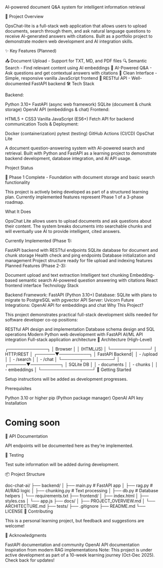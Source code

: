 AI-powered document Q&A system for intelligent information retrieval

🎯 Project Overview

OpsChat-lite is a full-stack web application that allows users to upload documents, search through them, and ask natural language questions to receive AI-generated answers with citations. Built as a portfolio project to demonstrate modern web development and AI integration skills.

✨ Key Features (Planned)

📤 Document Upload - Support for TXT, MD, and PDF files
🔍 Semantic Search - Find relevant content using AI embeddings
💬 AI-Powered Q&A - Ask questions and get contextual answers with citations
🎨 Clean Interface - Simple, responsive vanilla JavaScript frontend
🚀 RESTful API - Well-documented FastAPI backend
🛠️ Tech Stack

Backend:

Python 3.10+
FastAPI (async web framework)
SQLite (document & chunk storage)
OpenAI API (embeddings & chat)
Frontend:

HTML5 + CSS3
Vanilla JavaScript (ES6+)
Fetch API for backend communication
Tools & Deployment:

Docker (containerization)
pytest (testing)
GitHub Actions (CI/CD)
OpsChat Lite

A document question-answering system with AI-powered search and retrieval. Built with Python and FastAPI as a learning project to demonstrate backend development, database integration, and AI API usage.

Project Status

🚧 Phase 1 Complete - Foundation with document storage and basic search functionality

This project is actively being developed as part of a structured learning plan. Currently implemented features represent Phase 1 of a 3-phase roadmap.

What It Does

OpsChat Lite allows users to upload documents and ask questions about their content. The system breaks documents into searchable chunks and will eventually use AI to provide intelligent, cited answers.

Currently Implemented (Phase 1):

FastAPI backend with RESTful endpoints
SQLite database for document and chunk storage
Health check and ping endpoints
Database initialization and management
Project structure ready for file upload and indexing features
Planned Features (Phase 2-3):

Document upload and text extraction
Intelligent text chunking
Embedding-based semantic search
AI-powered question answering with citations
React frontend interface
Technology Stack

Backend Framework: FastAPI (Python 3.10+)
Database: SQLite with plans to migrate to PostgreSQL with pgvector
API Server: Uvicorn
Future Integrations: OpenAI API for embeddings and chat
Why This Project?

This project demonstrates practical full-stack development skills needed for software developer co-op positions:

RESTful API design and implementation
Database schema design and SQL operations
Modern Python web development with FastAPI
AI/ML API integration
Full-stack application architecture
📝 Architecture (High-Level)

┌─────────────┐
│   Browser   │
│  (HTML/JS)  │
└──────┬──────┘
       │ HTTP/REST
       │
┌──────▼──────────┐
│  FastAPI Backend│
│  - /upload      │
│  - /search      │
│  - /chat        │
└──────┬──────────┘
       │
┌──────▼──────────┐
│  SQLite DB      │
│  - documents    │
│  - chunks       │
│  - embeddings   │
└─────────────────┘
🚀 Getting Started

Setup instructions will be added as development progresses.

Prerequisites

Python 3.10 or higher
pip (Python package manager)
OpenAI API key
Installation

# Coming soon
📖 API Documentation

API endpoints will be documented here as they're implemented.

🧪 Testing

Test suite information will be added during development.

📦 Project Structure

doc-chat-ai/
├── backend/
│   ├── main.py           # FastAPI app
│   ├── rag.py           # AI/RAG logic
│   ├── chunking.py      # Text processing
│   ├── db.py            # Database helpers
│   └── requirements.txt
├── frontend/
│   ├── index.html
│   ├── styles.css
│   └── app.js
├── docs/
│   ├── PROJECT_OVERVIEW.md
│   └── ARCHITECTURE.md
├── tests/
├── .gitignore
├── README.md
└── LICENSE
🤝 Contributing

This is a personal learning project, but feedback and suggestions are welcome!

🙏 Acknowledgments

FastAPI documentation and community
OpenAI API documentation
Inspiration from modern RAG implementations
Note: This project is under active development as part of a 10-week learning journey (Oct-Dec 2025). Check back for updates!